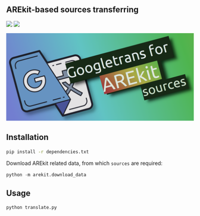 ## AREkit-based sources transferring

![](https://img.shields.io/badge/Python-3.6-brightgreen.svg)
![](https://img.shields.io/badge/AREkit-0.23.0-orange.svg)

<p align="center">
    <img src="logo.png"/>
</p>


## Installation
```bash
pip install -r dependencies.txt
```

Download AREkit related data, from which `sources` are required:
```python
python -m arekit.download_data
```

## Usage

```bash
python translate.py 
```